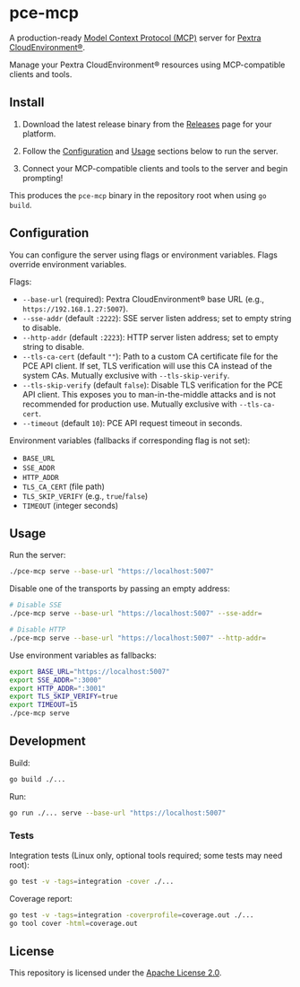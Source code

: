# pce-mcp

A production-ready [Model Context Protocol (MCP)](https://modelcontextprotocol.io/) server for [Pextra CloudEnvironment®](https://pextra.cloud/cloudenvironment).

Manage your Pextra CloudEnvironment® resources using MCP-compatible clients and tools.

## Install

1. Download the latest release binary from the [Releases](https://github.com/PextraCloud/pce-mcp/releases) page for your platform.

2. Follow the [Configuration](#configuration) and [Usage](#usage) sections below to run the server.

3. Connect your MCP-compatible clients and tools to the server and begin prompting!

This produces the `pce-mcp` binary in the repository root when using `go build`.

## Configuration

You can configure the server using flags or environment variables. Flags override environment variables.

Flags:

-   `--base-url` (required): Pextra CloudEnvironment® base URL (e.g., `https://192.168.1.27:5007`).
-   `--sse-addr` (default `:2222`): SSE server listen address; set to empty string to disable.
-   `--http-addr` (default `:2223`): HTTP server listen address; set to empty string to disable.
-   `--tls-ca-cert` (default `""`): Path to a custom CA certificate file for the PCE API client. If set, TLS verification will use this CA instead of the system CAs. Mutually exclusive with `--tls-skip-verify`.
-   `--tls-skip-verify` (default `false`): Disable TLS verification for the PCE API client. This exposes you to man-in-the-middle attacks and is not recommended for production use. Mutually exclusive with `--tls-ca-cert`.
-   `--timeout` (default `10`): PCE API request timeout in seconds.

Environment variables (fallbacks if corresponding flag is not set):

-   `BASE_URL`
-   `SSE_ADDR`
-   `HTTP_ADDR`
-   `TLS_CA_CERT` (file path)
-   `TLS_SKIP_VERIFY` (e.g., `true`/`false`)
-   `TIMEOUT` (integer seconds)

## Usage

Run the server:

```bash
./pce-mcp serve --base-url "https://localhost:5007"
```

Disable one of the transports by passing an empty address:

```bash
# Disable SSE
./pce-mcp serve --base-url "https://localhost:5007" --sse-addr=

# Disable HTTP
./pce-mcp serve --base-url "https://localhost:5007" --http-addr=
```

Use environment variables as fallbacks:

```bash
export BASE_URL="https://localhost:5007"
export SSE_ADDR=":3000"
export HTTP_ADDR=":3001"
export TLS_SKIP_VERIFY=true
export TIMEOUT=15
./pce-mcp serve
```

## Development

Build:

```bash
go build ./...
```

Run:

```bash
go run ./... serve --base-url "https://localhost:5007"
```

### Tests

Integration tests (Linux only, optional tools required; some tests may need root):

```bash
go test -v -tags=integration -cover ./...
```

Coverage report:

```bash
go test -v -tags=integration -coverprofile=coverage.out ./...
go tool cover -html=coverage.out
```

## License

This repository is licensed under the [Apache License 2.0](./LICENSE).
